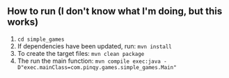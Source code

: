 ## How to run (I don't know what I'm doing, but this works)

1. `cd simple_games`
2. If dependencies have been updated, run: `mvn install`
3. To create the target files: `mvn clean package`
4. The run the main function: `mvn compile exec:java -D"exec.mainClass=com.pinqy.games.simple_games.Main"`